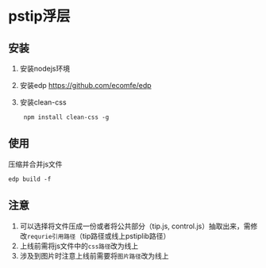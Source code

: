 pstip浮层
=========

安装
---------
1. 安装nodejs环境
2. 安装edp <https://github.com/ecomfe/edp>
3. 安装clean-css

		npm install clean-css -g

使用
---------
压缩并合并js文件

	edp build -f
	
注意
---------
1. 可以选择将文件压成一份或者将公共部分（tip.js, control.js）抽取出来，需修改`requrie引用路径`（tip路径或线上pstiplib路径）
2. 上线前需将js文件中的`css路径`改为线上
3. 涉及到图片时注意上线前需要将`图片路径`改为线上
